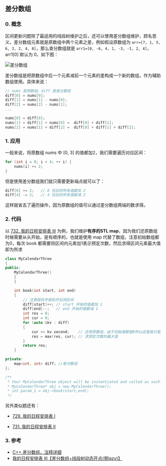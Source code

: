 ## 差分数组

### 0. 概念

区间更新问题除了最适用的线段树维护之后，还可以使用差分数组维护，顾名思义，差分数组元素就是原数组中两个元素之差，例如假设原数组为 `arr=[7, 1, 5, 6, 3, 2, 4, 8]`，那么查分数组就是 `arr1=[0, -6, 4, 1, -3, -1, 2, 4]`，arr1[0] 默认为 0，如下图：

![差分数组](https://pic.leetcode-cn.com/1654475319-fAzZbC-image.png)



差分数组是把原数组中后一个元素减前一个元素的差构成一个新的数组，作为辅助数组使用。具体来说：

```cpp
// nums 是原数组，diff 是差分数组
diff[0] = nums[0];
diff[1] = nums[1] - nums[0];
diff[2] = nums[2] - nums[1];
...

nums[0] = diff[0];
nums[1] = diff[1] + nums[0] =  diff[0] + diff[1];
nums[2] = nums[1] + diff[2] =  diff[0] + diff[1] + diff[2];
```



### 1. 应用

一般来说，将原数组 nums 中 \[0, 3] 的值都加2，我们需要遍历对应区间：

```cpp
for (int i = 0; i < 4; ++ i) {
	nums[i] += 2;
}
```



但是使用差分数组我们就只需要更新端点就可以了：

```cpp
diff[0] += 2;	// 0 往后的所有值都加 2
diff[4] -= 2;	// 4 往后的所有值都减 2
```



这样就省去了遍历操作，因为原数组的值可以通过差分数组两端的数求得。



### 2. 代码

以 [732. 我的日程安排表 III](https://leetcode.cn/problems/my-calendar-iii/) 为例，我们维护**有序的STL map**，因为我们还原数组时候需要从头开始，是有顺序的，也就是使用 map 代替了数组，注意初始数组都为0，每次 book 都需要将区间内元素加1表示预定次数，然后求得区间元素最大值即为所求

```cpp
class MyCalendarThree
{
public:
    MyCalendarThree()
    {
    }

    int book(int start, int end)
    {
        // 注意题目中是前开后闭区间
        diff[start]++; // start 开始的值都加 1
        diff[end]--;   // end 开始的值都减 1
        int res = 0;
        int cur = 0;
        for (auto &kv : diff)
        {
            cur += kv.second;    // 还原原数组，由于初始值都是0所以这里就只是加差分值
            res = max(res, cur); // 求预定次数的最大值
        }
        return res;
    }

private:
    map<int, int> diff; //差分数组
};

/**
 * Your MyCalendarThree object will be instantiated and called as such:
 * MyCalendarThree* obj = new MyCalendarThree();
 * int param_1 = obj->book(start,end);
 */
```



另外类似题还有：

- [729. 我的日程安排表 I](https://leetcode.cn/problems/my-calendar-i/)

- [731. 我的日程安排表 II](https://leetcode.cn/problems/my-calendar-ii/)



### 3. 参考

- [C++ 差分数组，注释详细](https://leetcode.cn/problems/my-calendar-iii/solution/c-by-li-zhi-chao-4-k89h/)
- [我的日程安排表 III【差分数组+线段树动态开点(带lazy)】](https://leetcode.cn/problems/my-calendar-iii/solution/wo-de-ri-cheng-an-pai-biao-by-jiang-hui-yac60/)
